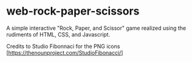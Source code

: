 # web-rock-paper-scissors

A simple interactive "Rock, Paper, and Scissor" game realized using the rudiments of HTML, CSS, and Javascript.

Credits to Studio Fibonnaci for the PNG icons [https://thenounproject.com/StudioFibonacci/]